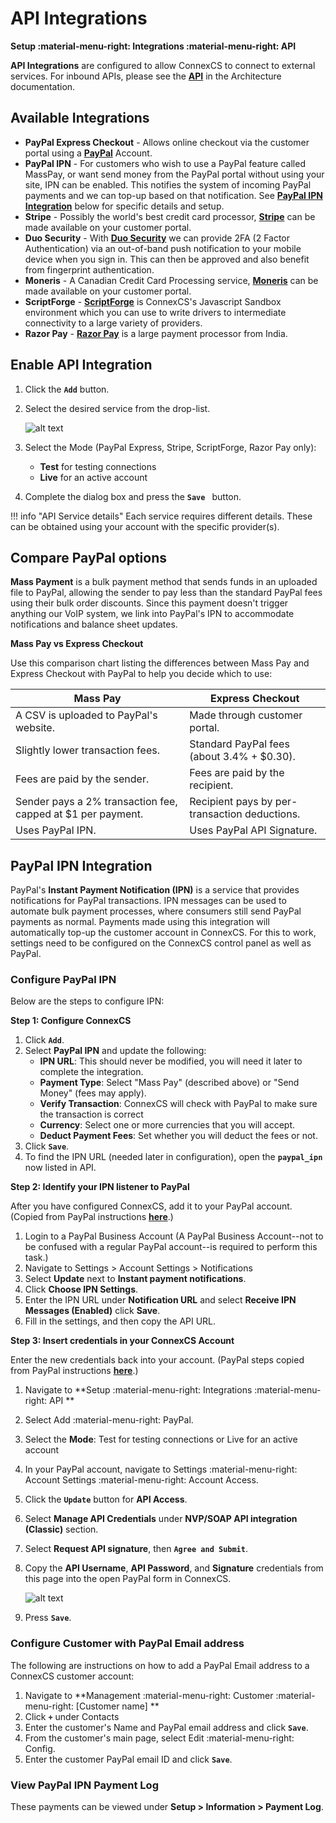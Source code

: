 # API Integrations
**Setup :material-menu-right: Integrations :material-menu-right: API**

**API Integrations** are configured to allow ConnexCS to connect to external services. For inbound APIs, please see the [**API**](https://docs.connexcs.com/api/) in the Architecture documentation. 

## Available Integrations

* **PayPal Express Checkout** - Allows online checkout via the customer portal using a [**PayPal**](https://www.paypal.com) Account.
* **PayPal IPN** - For customers who wish to use a PayPal feature called MassPay, or want send money from the PayPal portal without using your site, IPN can be enabled. This notifies the system of incoming PayPal payments and we can top-up based on that notification. See [**PayPal IPN Integration**](https://docs.connexcs.com/setup/integrations/api/#paypal-ipn-integration) below for specific details and setup. 
* **Stripe** - Possibly the world's best credit card processor, [**Stripe**](https://www.stripe.com) can be made available on your customer portal.
* **Duo Security** - With [**Duo Security**](https://duo.com/) we can provide 2FA (2 Factor Authentication) via an out-of-band push notification to your mobile device when you sign in. This can then be approved and also benefit from fingerprint authentication. 
* **Moneris** - A Canadian Credit Card Processing service, [**Moneris**](https://www.moneris.com/]) can be made available on your customer portal.
* **ScriptForge** - [**ScriptForge**](/developers/scriptforge/) is ConnexCS's Javascript Sandbox environment which you can use to write drivers to intermediate connectivity to a large variety of providers.
* **Razor Pay** - [**Razor Pay**](https://razorpay.com/) is a large payment processor from India.

## Enable API Integration

1. Click the **`Add`** button.
2. Select the desired service from the drop-list.

    ![alt text][api]

3. Select the Mode (PayPal Express, Stripe, ScriptForge, Razor Pay only): 
    + **Test** for testing connections
    + **Live** for an active account
4. Complete the dialog box and press the **`Save `** button.

!!! info "API Service details"
    Each service requires different details. These can be obtained using your account with the specific provider(s). 
    
## Compare PayPal options
**Mass Payment** is a bulk payment method that sends funds in an uploaded file to PayPal, allowing the sender to pay less than the standard PayPal fees using their bulk order discounts. Since this payment doesn't trigger anything our VoIP system, we link into PayPal's IPN to accommodate notifications and balance sheet updates.

**Mass Pay vs Express Checkout**

Use this comparison chart listing the differences between Mass Pay and Express Checkout with PayPal to help you decide which to use:

|Mass Pay|Express Checkout|
|---|---|
|A CSV is uploaded to PayPal's website.|Made through customer portal.|
|Slightly lower transaction fees.|Standard PayPal fees (about 3.4% + $0.30).|
|Fees are paid by the sender.|Fees are paid by the recipient.|
|Sender pays a 2% transaction fee, capped at $1 per payment.|Recipient pays by per-transaction deductions.|
|Uses PayPal IPN.|Uses PayPal API Signature.|

## PayPal IPN Integration
PayPal's **Instant Payment Notification (IPN)** is a service that provides notifications for PayPal transactions. IPN messages can be used to automate bulk payment processes, where consumers still send PayPal payments as normal. Payments made using this integration will automatically top-up the customer account in ConnexCS. For this to work, settings need to be configured on the ConnexCS control panel as well as PayPal.

### Configure PayPal IPN
Below are the steps to configure IPN:

**Step 1: Configure ConnexCS**

1. Click **`Add`**.
2. Select **PayPal IPN** and update the following:
    + **IPN URL**: This should never be modified, you will need it later to complete the integration.
    + **Payment Type**: Select "Mass Pay" (described above) or "Send Money" (fees may apply).
    + **Verify Transaction**: ConnexCS will check with PayPal to make sure the transaction is correct
    + **Currency**: Select one or more currencies that you will accept. 
    + **Deduct Payment Fees**: Set whether you will deduct the fees or not.
3. Click **`Save`**.
4. To find the IPN URL (needed later in configuration), open the **`paypal_ipn`** now listed in API.

**Step 2: Identify your IPN listener to PayPal**

After you have configured ConnexCS, add it to your PayPal account. (Copied from PayPal instructions [**here**](https://developer.paypal.com/docs/api-basics/notifications/ipn/IPNSetup/#).)

1. Login to a PayPal Business Account (A PayPal Business Account--not to be confused with a regular PayPal account--is required to perform this task.)
2. Navigate to Settings > Account Settings > Notifications
3. Select **Update** next to **Instant payment notifications**.
4. Click **Choose IPN Settings**.
5. Enter the IPN URL under **Notification URL** and select **Receive IPN Messages (Enabled)** click **Save**. 
6. Fill in the settings, and then copy the API URL.

**Step 3: Insert credentials in your ConnexCS Account**

Enter the new credentials back into your account. (PayPal steps copied from PayPal instructions [**here**](https://developer.paypal.com/docs/api-basics/notifications/ipn/IPNSetup/#).)

1. Navigate to **Setup :material-menu-right: Integrations :material-menu-right: API **
1. Select Add :material-menu-right: PayPal.
1. Select the **Mode**: Test for testing connections or Live for an active account
1. In your PayPal account, navigate to Settings :material-menu-right: Account Settings :material-menu-right: Account Access.
1. Click the **`Update`** button for **API Access**.
1. Select **Manage API Credentials** under **NVP/SOAP API integration (Classic)** section. 
1. Select **Request API signature**, then **`Agree and Submit`**.
1. Copy the **API Username**, **API Password**, and **Signature** credentials from this page into the open PayPal form in ConnexCS. 
    
    ![alt text][paypal-9] 

1. Press **`Save`**.

### Configure Customer with PayPal Email address
The following are instructions on how to add a PayPal Email address to a ConnexCS customer account:

1. Navigate to **Management :material-menu-right: Customer :material-menu-right: [Customer name] **
1. Click **`+`** under Contacts
1. Enter the customer's Name and PayPal email address and click **`Save`**.
1. From the customer's main page, select Edit :material-menu-right: Config.
1. Enter the customer PayPal email ID and click **`Save`**.

### View PayPal IPN Payment Log
These payments can be viewed under **Setup > Information > Payment Log**. 

[paypal-9]: /setup/img/paypal-9.png "Paypal-9"
[api]: /setup/img/api.png "API Integration"
